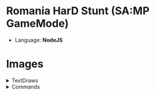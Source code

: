 # Romania HarD Stunt (SA:MP GameMode)
- Language: **NodeJS**

# Images

<details> 
    <summary>TextDraws</summary>
    <br><br>
    <details>
        <summary>Connect</summary>
        <img src="https://i.imgur.com/PN28RZN.png">
    </details>
    <details>
        <summary>Spawn</summary>
        <img src="https://i.imgur.com/KaqVz64.png">
    </details>
    <details>
        <summary>Logs</summary>
        <img src="https://i.imgur.com/va6Ov4i.png">
    </details>
    <details>
        <summary>Date</summary>
        <img src="https://i.imgur.com/l9S1cj1.png">
    </details>
    <details>
        <summary>Reports</summary>
        <img src="https://i.imgur.com/bTqmoPI.png">
    </details>
    <br><br>
</details>

<details> 
    <summary>Commands</summary>
    <br><br>
    <details>
        <summary>/Cmds</summary>
        <img src="https://i.imgur.com/Wu6D3fj.png"><br>
        <img src="https://i.imgur.com/9FSBO3m.png"><br>
        <img src="https://i.imgur.com/EDy8sbm.png">
    </details>
    <details>
        <summary>/CreateClan</summary>
        <img src="https://i.imgur.com/G9a9hs9.png"><br>
        <img src="https://i.imgur.com/cctJFmG.png"><br>
        <img src="https://i.imgur.com/PCxDnHA.png"><br>
        <img src="https://i.imgur.com/DYwvMGr.png"><br>
        <img src="https://i.imgur.com/jXaixdu.png"><br>
        <img src="https://i.imgur.com/qsTNXVV.png"><br>
        <img src="https://i.imgur.com/koPDE43.png"><br>
        <img src="https://i.imgur.com/T65Mavd.png"><br>
        <img src="https://i.imgur.com/cfgO3aN.png"><br>
        <img src="https://i.imgur.com/XkD2iz7.png"><br>
        <img src="https://i.imgur.com/uxzrkXX.png">
    </details>
    <details>
        <summary>/Stats</summary>
        <img src="https://i.imgur.com/6FGtuRt.png">
    </details>
    <details>
        <summary>/vCmds</summary>
        <img src="https://i.imgur.com/U9g4KMn.png">
    </details>
    <details>
        <summary>/aCmds</summary>
        <img src="https://i.imgur.com/HKVEUe0.png">
    </details>
    <details>
        <summary>/aStats</summary>
        <img src="https://i.imgur.com/nrJurXJ.png">
    </details>
    <details>
        <summary>/sPassword</summary>
        <img src="https://i.imgur.com/MHThkY9.png"><br>
        <img src="https://i.imgur.com/yl9ipCf.png">
    </details>
    <details>
        <summary>/Anim list</summary>
        <img src="https://i.imgur.com/PFofSvx.png">
    </details>
    <details>
        <summary>/Admins</summary>
        <img src="https://i.imgur.com/mBJVvZj.png">
    </details>
    <details>
        <summary>/Vips</summary>
        <img src="https://i.imgur.com/NtHbaAM.png">
    </details>
    <details>
        <summary>Clan System</summary>
        <br><br>
        <details>
            <summary>/Clan</summary>
            <img src="https://i.imgur.com/KH7i5S6.png">
        </details>
        <br><br>
    </details>
    <details>
        <summary>Gang System</summary>
        <br><br>
        <details>
            <summary>/Gang</summary>
            <img src="https://i.imgur.com/V9Mo4HF.png">
        </details>
        <details>
            <summary>/gInfo</summary>
            <img src="https://i.imgur.com/dO60c2H.png">
        </details>
        <details>
            <summary>/gStats</summary>
            <img src="https://i.imgur.com/GP0gHUO.png">
        </details>
        <details>
            <summary>/Gm</summary>
            <img src="https://i.imgur.com/j4gGYjJ.png">
        </details>
        <details>
            <summary>/gCmds</summary>
            <img src="https://i.imgur.com/oRsp5Bp.png">
        </details>
        <details>
            <summary>/gTop</summary>
            <img src="https://i.imgur.com/7oUmuE3.png">
        </details>
        <br><br>
    </details>
    <details>
        <summary>Admin System</summary>
        <br><br>
        <details>
            <summary>/Report</summary>
            <img src="https://i.imgur.com/AbDwLcX.png">
        </details>
        <details>
            <summary>/Reports</summary>
            <img src="https://i.imgur.com/8GYTBr7.png">
        </details>
        <details>
            <summary>/Res</summary>
            <img src="https://i.imgur.com/FcPil5X.png">
        </details>
        <br><br>
    </details>
    <br><br>
</details>